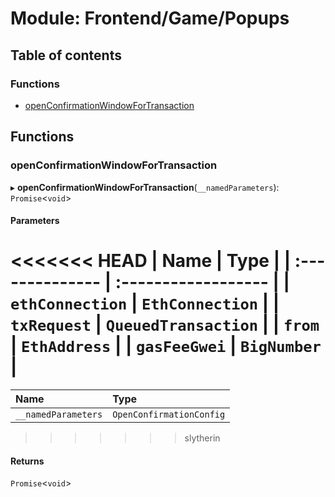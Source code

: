 # Module: Frontend/Game/Popups

## Table of contents

### Functions

- [openConfirmationWindowForTransaction](Frontend_Game_Popups.md#openconfirmationwindowfortransaction)

## Functions

### openConfirmationWindowForTransaction

▸ **openConfirmationWindowForTransaction**(`__namedParameters`): `Promise`<`void`\>

#### Parameters

<<<<<<< HEAD
| Name            | Type                |
| :-------------- | :------------------ |
| `ethConnection` | `EthConnection`     |
| `txRequest`     | `QueuedTransaction` |
| `from`          | `EthAddress`        |
| `gasFeeGwei`    | `BigNumber`         |
=======
| Name                | Type                     |
| :------------------ | :----------------------- |
| `__namedParameters` | `OpenConfirmationConfig` |
>>>>>>> slytherin

#### Returns

`Promise`<`void`\>

